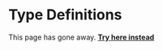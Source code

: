 # Type Definitions

This page has gone away. [**Try here instead**](https://lib-docs.delphidabbler.com/ConsoleApp/3/API#simple-types)
